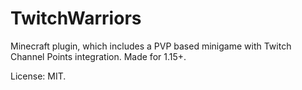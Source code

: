 # TwitchWarriors
Minecraft plugin, which includes a PVP based minigame with Twitch Channel Points integration. Made for 1.15+. 

License: MIT.

